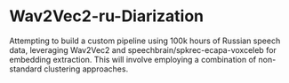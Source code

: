 # Wav2Vec2-ru-Diarization
Attempting to build a custom pipeline using 100k hours of Russian speech data, leveraging Wav2Vec2 and speechbrain/spkrec-ecapa-voxceleb for embedding extraction. This will involve employing a combination of non-standard clustering approaches.
